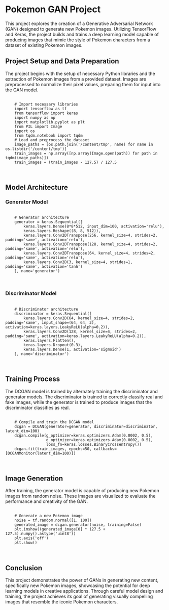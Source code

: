 <body>
    <h1>Pokemon GAN Project</h1>
    <p>This project explores the creation of a Generative Adversarial Network (GAN) designed to generate new Pokemon images. Utilizing TensorFlow and Keras, the project builds and trains a deep learning model capable of producing images that mimic the style of Pokemon characters from a dataset of existing Pokemon images.</p>
    <h2>Project Setup and Data Preparation</h2>
    <p>The project begins with the setup of necessary Python libraries and the extraction of Pokemon images from a provided dataset. Images are preprocessed to normalize their pixel values, preparing them for input into the GAN model.</p>
    <pre>
    <code>
    # Import necessary libraries
    import tensorflow as tf
    from tensorflow import keras
    import numpy as np
    import matplotlib.pyplot as plt
    from PIL import Image
    import os
    from tqdm.notebook import tqdm
    # Load and preprocess the dataset
    image_paths = [os.path.join('/content/tmp', name) for name in os.listdir('/content/tmp')]
    train_images = np.array([np.array(Image.open(path)) for path in tqdm(image_paths)])
    train_images = (train_images - 127.5) / 127.5
    </code>
    </pre>
    <h2>Model Architecture</h2>
    <h3>Generator Model</h3>
    <pre>
    <code>
    # Generator architecture
    generator = keras.Sequential([
        keras.layers.Dense(8*8*512, input_dim=100, activation='relu'),
        keras.layers.Reshape((8, 8, 512)),
        keras.layers.Conv2DTranspose(256, kernel_size=4, strides=2, padding='same', activation='relu'),
        keras.layers.Conv2DTranspose(128, kernel_size=4, strides=2, padding='same', activation='relu'),
        keras.layers.Conv2DTranspose(64, kernel_size=4, strides=2, padding='same', activation='relu'),
        keras.layers.Conv2D(3, kernel_size=4, strides=1, padding='same', activation='tanh')
    ], name='generator')
    </code>
    </pre>
    <h3>Discriminator Model</h3>
    <pre>
    <code>
    # Discriminator architecture
    discriminator = keras.Sequential([
        keras.layers.Conv2D(64, kernel_size=4, strides=2, padding='same', input_shape=(64, 64, 3), activation=keras.layers.LeakyReLU(alpha=0.2)),
        keras.layers.Conv2D(128, kernel_size=4, strides=2, padding='same', activation=keras.layers.LeakyReLU(alpha=0.2)),
        keras.layers.Flatten(),
        keras.layers.Dropout(0.3),
        keras.layers.Dense(1, activation='sigmoid')
    ], name='discriminator')
    </code>
    </pre>
    <h2>Training Process</h2>
    <p>The DCGAN model is trained by alternately training the discriminator and generator models. The discriminator is trained to correctly classify real and fake images, while the generator is trained to produce images that the discriminator classifies as real.</p>
    <pre>
    <code>
    # Compile and train the DCGAN model
    dcgan = DCGAN(generator=generator, discriminator=discriminator, latent_dim=100)
    dcgan.compile(g_optimizer=keras.optimizers.Adam(0.0002, 0.5),
                  d_optimizer=keras.optimizers.Adam(0.0002, 0.5),
                  loss_fn=keras.losses.BinaryCrossentropy())
    dcgan.fit(train_images, epochs=50, callbacks=[DCGANMonitor(latent_dim=100)])
    </code>
    </pre>
    <h2>Image Generation</h2>
    <p>After training, the generator model is capable of producing new Pokemon images from random noise. These images are visualized to evaluate the performance and creativity of the GAN.</p>
    <pre>
    <code>
    # Generate a new Pokemon image
    noise = tf.random.normal([1, 100])
    generated_image = dcgan.generator(noise, training=False)
    plt.imshow((generated_image[0] * 127.5 + 127.5).numpy().astype('uint8'))
    plt.axis('off')
    plt.show()
    </code>
    </pre>
    <h2>Conclusion</h2>
    <p>This project demonstrates the power of GANs in generating new content, specifically new Pokemon images, showcasing the potential for deep learning models in creative applications. Through careful model design and training, the project achieves its goal of generating visually compelling images that resemble the iconic Pokemon characters.</p>
</body>
